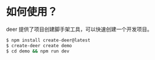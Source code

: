 # 如何使用？

deer 提供了项目创建脚手架工具，可以快速创建一个开发项目。

```bash
$ npm install create-deer@latest
$ create-deer create demo
$ cd demo && npm run dev
```
